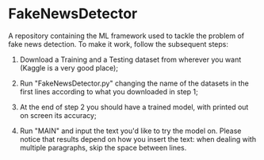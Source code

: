 # FakeNewsDetector
A repository containing the ML framework used to tackle
the problem of fake news detection. To make it work, follow 
the subsequent steps:

1. Download a Training and a Testing dataset from wherever 
you want (Kaggle is a very good place);
   
2. Run "FakeNewsDetector.py" changing the name of the datasets
in the first lines according to what you downloaded in step 1;

3. At the end of step 2 you should have a trained model, with 
printed out on screen its accuracy;

4. Run "MAIN" and input the text you'd like to try the model on.
Please notice that results depend on how you insert the text:
when dealing with multiple paragraphs, skip the space between lines.
